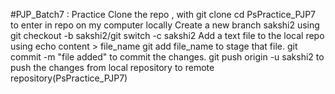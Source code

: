 #PJP_Batch7 : Practice
Clone the repo , with git clone <HTTP URL>
cd PsPractice_PJP7 to enter in repo on my computer locally
Create a new branch sakshi2 using git checkout -b sakshi2/git switch -c sakshi2
Add a text file to the local repo using echo content > file_name
git add file_name to stage that file.
git commit -m "file added" to commit the changes.
git push origin -u sakshi2 to push the changes from local repository to remote repository(PsPractice_PJP7)
